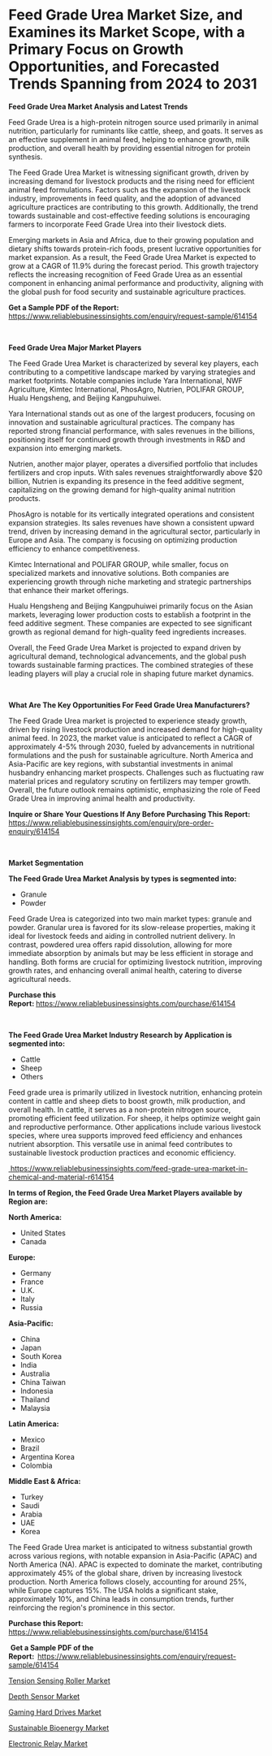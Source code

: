 <p><h1>Feed Grade Urea Market Size, and Examines its Market Scope, with a Primary Focus on Growth Opportunities, and Forecasted Trends Spanning from 2024 to 2031</h1></p><p><strong>Feed Grade Urea Market Analysis and Latest Trends</strong></p>
<p><p>Feed Grade Urea is a high-protein nitrogen source used primarily in animal nutrition, particularly for ruminants like cattle, sheep, and goats. It serves as an effective supplement in animal feed, helping to enhance growth, milk production, and overall health by providing essential nitrogen for protein synthesis.</p><p>The Feed Grade Urea Market is witnessing significant growth, driven by increasing demand for livestock products and the rising need for efficient animal feed formulations. Factors such as the expansion of the livestock industry, improvements in feed quality, and the adoption of advanced agriculture practices are contributing to this growth. Additionally, the trend towards sustainable and cost-effective feeding solutions is encouraging farmers to incorporate Feed Grade Urea into their livestock diets.</p><p>Emerging markets in Asia and Africa, due to their growing population and dietary shifts towards protein-rich foods, present lucrative opportunities for market expansion. As a result, the Feed Grade Urea Market is expected to grow at a CAGR of 11.9% during the forecast period. This growth trajectory reflects the increasing recognition of Feed Grade Urea as an essential component in enhancing animal performance and productivity, aligning with the global push for food security and sustainable agriculture practices.</p></p>
<p><strong>Get a Sample PDF of the Report:&nbsp;</strong> <a href="https://www.reliablebusinessinsights.com/enquiry/request-sample/614154?utm_campaign=1094&utm_medium=2&utm_source=Github&utm_content=ia&utm_term=30092024&utm_id=feed-grade-urea">https://www.reliablebusinessinsights.com/enquiry/request-sample/614154</a></p>
<p>&nbsp;</p>
<p><strong>Feed Grade Urea Major Market Players</strong></p>
<p><p>The Feed Grade Urea Market is characterized by several key players, each contributing to a competitive landscape marked by varying strategies and market footprints. Notable companies include Yara International, NWF Agriculture, Kimtec International, PhosAgro, Nutrien, POLIFAR GROUP, Hualu Hengsheng, and Beijing Kangpuhuiwei.</p><p>Yara International stands out as one of the largest producers, focusing on innovation and sustainable agricultural practices. The company has reported strong financial performance, with sales revenues in the billions, positioning itself for continued growth through investments in R&D and expansion into emerging markets.</p><p>Nutrien, another major player, operates a diversified portfolio that includes fertilizers and crop inputs. With sales revenues straightforwardly above $20 billion, Nutrien is expanding its presence in the feed additive segment, capitalizing on the growing demand for high-quality animal nutrition products.</p><p>PhosAgro is notable for its vertically integrated operations and consistent expansion strategies. Its sales revenues have shown a consistent upward trend, driven by increasing demand in the agricultural sector, particularly in Europe and Asia. The company is focusing on optimizing production efficiency to enhance competitiveness.</p><p>Kimtec International and POLIFAR GROUP, while smaller, focus on specialized markets and innovative solutions. Both companies are experiencing growth through niche marketing and strategic partnerships that enhance their market offerings.</p><p>Hualu Hengsheng and Beijing Kangpuhuiwei primarily focus on the Asian markets, leveraging lower production costs to establish a footprint in the feed additive segment. These companies are expected to see significant growth as regional demand for high-quality feed ingredients increases.</p><p>Overall, the Feed Grade Urea Market is projected to expand driven by agricultural demand, technological advancements, and the global push towards sustainable farming practices. The combined strategies of these leading players will play a crucial role in shaping future market dynamics.</p></p>
<p>&nbsp;</p>
<p><strong>What Are The Key Opportunities For Feed Grade Urea Manufacturers?</strong></p>
<p><p>The Feed Grade Urea market is projected to experience steady growth, driven by rising livestock production and increased demand for high-quality animal feed. In 2023, the market value is anticipated to reflect a CAGR of approximately 4-5% through 2030, fueled by advancements in nutritional formulations and the push for sustainable agriculture. North America and Asia-Pacific are key regions, with substantial investments in animal husbandry enhancing market prospects. Challenges such as fluctuating raw material prices and regulatory scrutiny on fertilizers may temper growth. Overall, the future outlook remains optimistic, emphasizing the role of Feed Grade Urea in improving animal health and productivity.</p></p>
<p><strong>Inquire or Share Your Questions If Any Before Purchasing This Report:</strong> <a href="https://www.reliablebusinessinsights.com/enquiry/pre-order-enquiry/614154?utm_campaign=1094&utm_medium=2&utm_source=Github&utm_content=ia&utm_term=30092024&utm_id=feed-grade-urea">https://www.reliablebusinessinsights.com/enquiry/pre-order-enquiry/614154</a></p>
<p>&nbsp;</p>
<p><strong>Market Segmentation</strong></p>
<p><strong>The Feed Grade Urea Market Analysis by types is segmented into:</strong></p>
<p><ul><li>Granule</li><li>Powder</li></ul></p>
<p><p>Feed Grade Urea is categorized into two main market types: granule and powder. Granular urea is favored for its slow-release properties, making it ideal for livestock feeds and aiding in controlled nutrient delivery. In contrast, powdered urea offers rapid dissolution, allowing for more immediate absorption by animals but may be less efficient in storage and handling. Both forms are crucial for optimizing livestock nutrition, improving growth rates, and enhancing overall animal health, catering to diverse agricultural needs.</p></p>
<p><strong>Purchase this Report:&nbsp;</strong><a href="https://www.reliablebusinessinsights.com/purchase/614154?utm_campaign=1094&utm_medium=2&utm_source=Github&utm_content=ia&utm_term=30092024&utm_id=feed-grade-urea">https://www.reliablebusinessinsights.com/purchase/614154</a></p>
<p>&nbsp;</p>
<p><strong>The Feed Grade Urea Market Industry Research by Application is segmented into:</strong></p>
<p><ul><li>Cattle</li><li>Sheep</li><li>Others</li></ul></p>
<p><p>Feed grade urea is primarily utilized in livestock nutrition, enhancing protein content in cattle and sheep diets to boost growth, milk production, and overall health. In cattle, it serves as a non-protein nitrogen source, promoting efficient feed utilization. For sheep, it helps optimize weight gain and reproductive performance. Other applications include various livestock species, where urea supports improved feed efficiency and enhances nutrient absorption. This versatile use in animal feed contributes to sustainable livestock production practices and economic efficiency.</p></p>
<p><a href="https://www.reliablebusinessinsights.com/feed-grade-urea-market-in-chemical-and-material-r614154?utm_campaign=1094&utm_medium=2&utm_source=Github&utm_content=ia&utm_term=30092024&utm_id=feed-grade-urea">&nbsp;https://www.reliablebusinessinsights.com/feed-grade-urea-market-in-chemical-and-material-r614154</a></p>
<p><strong>In terms of Region, the Feed Grade Urea Market Players available by Region are:</strong></p>
<p>
    <p> <strong> North America: </strong>
        <ul>
            <li>United States</li>
            <li>Canada</li>
        </ul>
        </p> 
    <p> <strong> Europe: </strong>
        <ul>
            <li>Germany</li>
            <li>France</li>
            <li>U.K.</li>
            <li>Italy</li>
            <li>Russia</li>
        </ul>
        </p> 
    <p> <strong> Asia-Pacific: </strong>
        <ul>
            <li>China</li>
            <li>Japan</li>
            <li>South Korea</li>
            <li>India</li>
            <li>Australia</li>
            <li>China Taiwan</li>
            <li>Indonesia</li>
            <li>Thailand</li>
            <li>Malaysia</li>
        </ul>
        </p> 
    <p> <strong> Latin America: </strong>
        <ul>
            <li>Mexico</li>
            <li>Brazil</li>
            <li>Argentina Korea</li>
            <li>Colombia</li>
        </ul>
        </p> 
    <p> <strong> Middle East & Africa: </strong>
        <ul>
            <li>Turkey</li>
            <li>Saudi</li>
            <li>Arabia</li>
            <li>UAE</li>
            <li>Korea</li>
        </ul>
    </p>
    </p>
<p><p>The Feed Grade Urea market is anticipated to witness substantial growth across various regions, with notable expansion in Asia-Pacific (APAC) and North America (NA). APAC is expected to dominate the market, contributing approximately 45% of the global share, driven by increasing livestock production. North America follows closely, accounting for around 25%, while Europe captures 15%. The USA holds a significant stake, approximately 10%, and China leads in consumption trends, further reinforcing the region's prominence in this sector.</p></p>
<p><strong>Purchase this Report: </strong><a href="https://www.reliablebusinessinsights.com/purchase/614154?utm_campaign=1094&utm_medium=2&utm_source=Github&utm_content=ia&utm_term=30092024&utm_id=feed-grade-urea">https://www.reliablebusinessinsights.com/purchase/614154</a></p>
<p>&nbsp;<strong>Get a Sample PDF of the Report:&nbsp;&nbsp;</strong><a href="https://www.reliablebusinessinsights.com/enquiry/request-sample/614154?utm_campaign=1094&utm_medium=2&utm_source=Github&utm_content=ia&utm_term=30092024&utm_id=feed-grade-urea">https://www.reliablebusinessinsights.com/enquiry/request-sample/614154</a></p>
<p><strong></strong></p>
<p><p><a href="https://github.com/LilianFaulkner65/Market-Research-Report-List-1/blob/main/tension-sensing-roller-market.md?utm_campaign=1094&utm_medium=2&utm_source=Github&utm_content=ia&utm_term=30092024&utm_id=feed-grade-urea">Tension Sensing Roller Market</a></p><p><a href="https://issuu.com/reportprime-2/docs/depth-sensor-market-size-2030.pptx_ac669be8630dbf?utm_campaign=1094&utm_medium=2&utm_source=Github&utm_content=ia&utm_term=30092024&utm_id=feed-grade-urea">Depth Sensor Market</a></p><p><a href="https://github.com/RuthLucas64/Market-Research-Report-List-1/blob/main/gaming-hard-drives-market.md?utm_campaign=1094&utm_medium=2&utm_source=Github&utm_content=ia&utm_term=30092024&utm_id=feed-grade-urea">Gaming Hard Drives Market</a></p><p><a href="https://www.linkedin.com/pulse/sustainable-bioenergy-market-research-report-exploring-rdluc?utm_campaign=1094&utm_medium=2&utm_source=Github&utm_content=ia&utm_term=30092024&utm_id=feed-grade-urea">Sustainable Bioenergy Market</a></p><p><a href="https://issuu.com/reportprime-2/docs/electronic-relay-market-size-2030.p_3f9deb171d9bc1?utm_campaign=1094&utm_medium=2&utm_source=Github&utm_content=ia&utm_term=30092024&utm_id=feed-grade-urea">Electronic Relay Market</a></p></p>